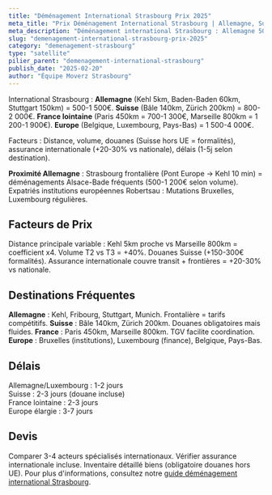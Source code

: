 ```yaml
---
title: "Déménagement International Strasbourg Prix 2025"
meta_title: "Prix Déménagement International Strasbourg | Allemagne, Suisse, Europe"
meta_description: "Déménagement international Strasbourg : Allemagne 500-1 500€, Suisse 800-2 000€, Paris 700-1 300€. Frontalière Kehl, expatriés institutions européennes."
slug: "demenagement-international-strasbourg-prix-2025"
category: "demenagement-strasbourg"
type: "satellite"
pilier_parent: "demenagement-international-strasbourg"
publish_date: "2025-02-20"
author: "Équipe Moverz Strasbourg"
---
```


International Strasbourg : **Allemagne** (Kehl 5km, Baden-Baden 60km, Stuttgart 150km) = 500-1 500€. **Suisse** (Bâle 140km, Zürich 200km) = 800-2 000€. **France lointaine** (Paris 450km = 700-1 300€, Marseille 800km = 1 200-1 900€). **Europe** (Belgique, Luxembourg, Pays-Bas) = 1 500-4 000€.

Facteurs : Distance, volume, douanes (Suisse hors UE = formalités), assurance internationale (+20-30% vs nationale), délais (1-5j selon destination).

**Proximité Allemagne** : Strasbourg frontalière (Pont Europe → Kehl 10 min) = déménagements Alsace-Bade fréquents (500-1 200€ selon volume). Expatriés institutions européennes Robertsau : Mutations Bruxelles, Luxembourg régulières.

## Facteurs de Prix

Distance principale variable : Kehl 5km proche vs Marseille 800km = coefficient x4. Volume T2 vs T3 = +40%. Douanes Suisse (+150-300€ formalités). Assurance internationale couvre transit + frontières = +20-30% vs nationale.

## Destinations Fréquentes

**Allemagne** : Kehl, Fribourg, Stuttgart, Munich. Frontalière = tarifs compétitifs.
**Suisse** : Bâle 140km, Zürich 200km. Douanes obligatoires mais fluides.
**France** : Paris 450km, Marseille 800km. TGV facilite coordination.
**Europe** : Bruxelles (institutions), Luxembourg (finance), Belgique, Pays-Bas.

## Délais

Allemagne/Luxembourg : 1-2 jours  
Suisse : 2-3 jours (douane incluse)  
France lointaine : 2-3 jours  
Europe élargie : 3-7 jours

## Devis

Comparer 3-4 acteurs spécialisés internationaux. Vérifier assurance internationale incluse. Inventaire détaillé biens (obligatoire douanes hors UE). Pour plus d'informations, consultez notre [guide déménagement international Strasbourg](/blog/demenagement-strasbourg/demenagement-international-strasbourg).


